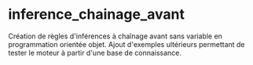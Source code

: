 # inference_chainage_avant
Création de règles d'inférences à chaînage avant sans variable en programmation orientée objet. Ajout d'exemples ultérieurs permettant de tester le moteur à partir d'une base de connaissance.
